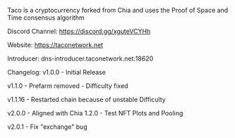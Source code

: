 Taco is a cryptocurrency forked from Chia and uses the Proof of Space and Time consensus algorithm

Discord Channel: https://discord.gg/xguteVCYHh

Website: https://taconetwork.net

Introducer: dns-introducer.taconetwork.net:18620

Changelog:
v1.0.0 - Initial Release

v1.1.0 - Prefarm removed
       - Difficulty fixed

v1.1.16 - Restarted chain because of unstable Difficulty

v2.0.0 - Aligned with Chia 1.2.0
       - Test NFT Plots and Pooling

v2.0.1 - Fix "exchange" bug
